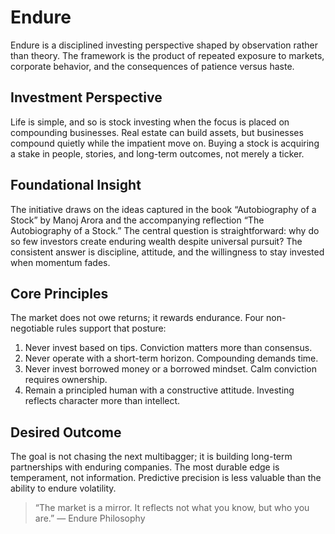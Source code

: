 # Endure

Endure is a disciplined investing perspective shaped by observation rather than theory. The framework is the product of repeated exposure to markets, corporate behavior, and the consequences of patience versus haste.

## Investment Perspective

Life is simple, and so is stock investing when the focus is placed on compounding businesses. Real estate can build assets, but businesses compound quietly while the impatient move on. Buying a stock is acquiring a stake in people, stories, and long-term outcomes, not merely a ticker.

## Foundational Insight

The initiative draws on the ideas captured in the book “Autobiography of a Stock” by Manoj Arora and the accompanying reflection “The Autobiography of a Stock.” The central question is straightforward: why do so few investors create enduring wealth despite universal pursuit? The consistent answer is discipline, attitude, and the willingness to stay invested when momentum fades.

## Core Principles

The market does not owe returns; it rewards endurance. Four non-negotiable rules support that posture:

1. Never invest based on tips. Conviction matters more than consensus.
2. Never operate with a short-term horizon. Compounding demands time.
3. Never invest borrowed money or a borrowed mindset. Calm conviction requires ownership.
4. Remain a principled human with a constructive attitude. Investing reflects character more than intellect.


## Desired Outcome

The goal is not chasing the next multibagger; it is building long-term partnerships with enduring companies. The most durable edge is temperament, not information. Predictive precision is less valuable than the ability to endure volatility.

> “The market is a mirror. It reflects not what you know, but who you are.” — Endure Philosophy
